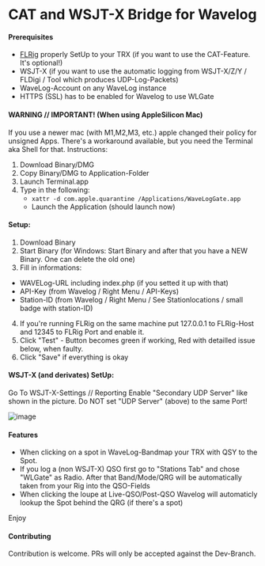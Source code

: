 # CAT and WSJT-X Bridge for Wavelog

#### Prerequisites
* [FLRig](http://www.w1hkj.com/) properly SetUp to your TRX (if you want to use the CAT-Feature. It's optional!)
* WSJT-X (if you want to use the automatic logging from WSJT-X/Z/Y / FLDigi / Tool which produces UDP-Log-Packets)
* WaveLog-Account on any WaveLog instance
* HTTPS (SSL) has to be enabled for Wavelog to use WLGate

#### WARNING // IMPORTANT! (When using AppleSilicon Mac)
If you use a newer mac (with M1,M2,M3, etc.) apple changed their policy for unsigned Apps.
There's a workaround available, but you need the Terminal aka Shell for that.
Instructions:
1. Download Binary/DMG
2. Copy Binary/DMG to Application-Folder
3. Launch Terminal.app
4. Type in the following:
   - `xattr -d com.apple.quarantine /Applications/WaveLogGate.app`
   - Launch the Application (should launch now)

#### Setup:
1. Download Binary
2. Start Binary (for Windows: Start Binary and after that you have a NEW Binary. One can delete the old one)
3. Fill in informations:
  * WAVELog-URL including index.php (if you setted it up with that)
  * API-Key (from Wavelog / Right Menu / API-Keys)
  * Station-ID (from Wavelog / Right Menu / See Stationlocations / small badge with station-ID)
4. If you're running FLRig on the same machine put 127.0.0.1 to FLRig-Host and 12345 to FLRig Port and enable it.
5. Click "Test" - Button becomes green if working, Red with detailled issue below, when faulty.
6. Click "Save" if everything is okay

#### WSJT-X (and derivates) SetUp:
Go To WSJT-X-Settings // Reporting
Enable "Secondary UDP Server" like shown in the picture. Do NOT set "UDP Server" (above) to the same Port!

![image](https://github.com/wavelog/waveloggate/assets/1410708/7238b193-c589-4ae3-97f8-eae506965dff)


#### Features
* When clicking on a spot in WaveLog-Bandmap your TRX with QSY to the Spot.
* If you log a (non WSJT-X) QSO first go to "Stations Tab" and chose "WLGate" as Radio. After that Band/Mode/QRG will be automatically taken from your Rig into the QSO-Fields
* When clicking the loupe at Live-QSO/Post-QSO Wavelog will automaticly lookup the Spot behind the QRG (if there's a spot)

Enjoy

#### Contributing
Contribution is welcome. PRs will only be accepted against the Dev-Branch.
